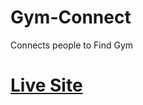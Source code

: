 # Gym-Connect
Connects people to Find Gym
<h1><a href="https://anubhavsingh04.github.io/Gym-Connect/">Live Site</a></h1>
